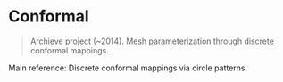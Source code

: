# Conformal
> Archieve project (~2014). Mesh parameterization through discrete conformal mappings.

Main reference: Discrete conformal mappings via circle patterns.
